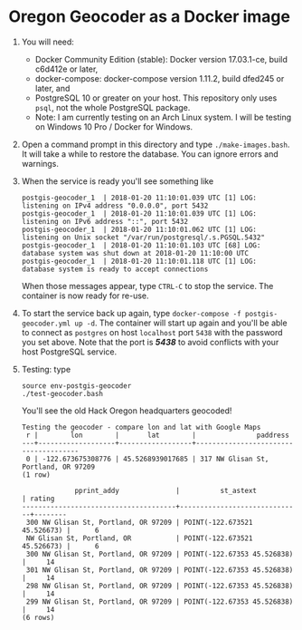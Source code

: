 # Oregon Geocoder as a Docker image
1. You will need:
    * Docker Community Edition (stable): Docker version 17.03.1-ce, build c6d412e or later,
    * docker-compose: docker-compose version 1.11.2, build dfed245 or later, and
    * PostgreSQL 10 or greater on your host. This repository only uses `psql`, not the whole PostgreSQL package.
    * Note: I am currently testing on an Arch Linux system. I will be testing on Windows 10 Pro / Docker for Windows.
3. Open a command prompt in this directory and type `./make-images.bash`. It will take a while to restore the database. You can ignore errors and warnings.
4. When the service is ready you'll see something like

    ```
    postgis-geocoder_1  | 2018-01-20 11:10:01.039 UTC [1] LOG:  listening on IPv4 address "0.0.0.0", port 5432
    postgis-geocoder_1  | 2018-01-20 11:10:01.039 UTC [1] LOG:  listening on IPv6 address "::", port 5432
    postgis-geocoder_1  | 2018-01-20 11:10:01.062 UTC [1] LOG:  listening on Unix socket "/var/run/postgresql/.s.PGSQL.5432"
    postgis-geocoder_1  | 2018-01-20 11:10:01.103 UTC [68] LOG:  database system was shut down at 2018-01-20 11:10:00 UTC
    postgis-geocoder_1  | 2018-01-20 11:10:01.118 UTC [1] LOG:  database system is ready to accept connections
    ```

    When those messages appear, type `CTRL-C` to stop the service. The container is now ready for re-use.
5. To start the service back up again, type `docker-compose -f postgis-geocoder.yml up -d`. The container will start up again and you'll be able to connect as `postgres` on host `localhost` port `5438` with the password you set above. Note that the port is ***5438*** to avoid conflicts with your host PostgreSQL service.
6. Testing: type

    ```
    source env-postgis-geocoder
    ./test-geocoder.bash
    ```

    You'll see the old Hack Oregon headquarters geocoded!

    ```
    Testing the geocoder - compare lon and lat with Google Maps
     r |        lon        |       lat        |               paddress               
    ---+-------------------+------------------+--------------------------------------
     0 | -122.673675308776 | 45.5268939017685 | 317 NW Glisan St, Portland, OR 97209
    (1 row)

                 pprint_addy              |          st_astext           | rating 
    --------------------------------------+------------------------------+--------
     300 NW Glisan St, Portland, OR 97209 | POINT(-122.673521 45.526673) |      6
     NW Glisan St, Portland, OR           | POINT(-122.673521 45.526673) |      6
     300 NW Glisan St, Portland, OR 97209 | POINT(-122.67353 45.526838)  |     14
     301 NW Glisan St, Portland, OR 97209 | POINT(-122.67353 45.526838)  |     14
     298 NW Glisan St, Portland, OR 97209 | POINT(-122.67353 45.526838)  |     14
     299 NW Glisan St, Portland, OR 97209 | POINT(-122.67353 45.526838)  |     14
    (6 rows)
    ```
